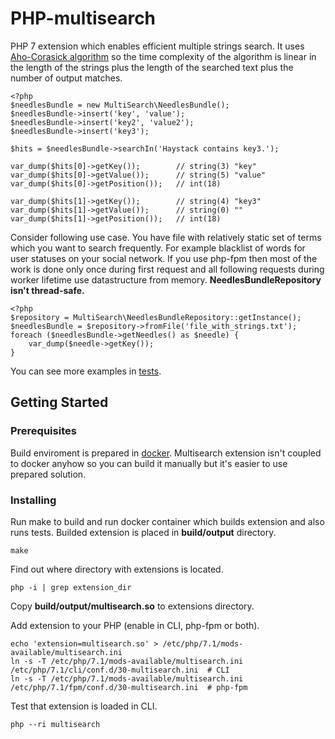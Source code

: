 # PHP-multisearch

PHP 7 extension which enables efficient multiple strings search. It uses [Aho-Corasick algorithm](https://en.wikipedia.org/wiki/Aho%E2%80%93Corasick_algorithm) so the time complexity of the algorithm is linear in the length of the strings plus the length of the searched text plus the number of output matches.

```
<?php
$needlesBundle = new MultiSearch\NeedlesBundle();
$needlesBundle->insert('key', 'value');
$needlesBundle->insert('key2', 'value2');
$needlesBundle->insert('key3');

$hits = $needlesBundle->searchIn('Haystack contains key3.');

var_dump($hits[0]->getKey());        // string(3) "key"
var_dump($hits[0]->getValue());      // string(5) "value"
var_dump($hits[0]->getPosition());   // int(18)

var_dump($hits[1]->getKey());        // string(4) "key3"
var_dump($hits[1]->getValue());      // string(0) ""
var_dump($hits[1]->getPosition());   // int(18)
```

Consider following use case. You have file with relatively static set of terms which you want to search frequently. For example blacklist of words for user statuses on your social network. If you use php-fpm then most of the work is done only once during first request and all following requests during worker lifetime use datastructure from memory.
**NeedlesBundleRepository isn't thread-safe.**

```
<?php
$repository = MultiSearch\NeedlesBundleRepository::getInstance();
$needlesBundle = $repository->fromFile('file_with_strings.txt');
foreach ($needlesBundle->getNeedles() as $needle) {
	var_dump($needle->getKey());
}
```

You can see more examples in [tests](tests/extension_api/).

## Getting Started

### Prerequisites

Build enviroment is prepared in [docker](https://docs.docker.com/install/). Multisearch extension isn't coupled to docker anyhow so you can build it manually but it's easier to use prepared solution.

### Installing

Run make to build and run docker container which builds extension and also runs tests. Builded extension is placed in **build/output** directory.

```
make
```

Find out where directory with extensions is located.

```
php -i | grep extension_dir
```

Copy **build/output/multisearch.so** to extensions directory.

Add extension to your PHP (enable in CLI, php-fpm or both).

```
echo 'extension=multisearch.so' > /etc/php/7.1/mods-available/multisearch.ini
ln -s -T /etc/php/7.1/mods-available/multisearch.ini /etc/php/7.1/cli/conf.d/30-multisearch.ini  # CLI
ln -s -T /etc/php/7.1/mods-available/multisearch.ini /etc/php/7.1/fpm/conf.d/30-multisearch.ini  # php-fpm
```

Test that extension is loaded in CLI.

```
php --ri multisearch
```
